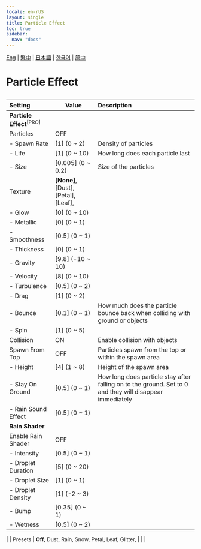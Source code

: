 ```yaml
---
locale: en-rUS
layout: single
title: Particle Effect
toc: true
sidebar:
  nav: "docs"
---
```

[Eng](/dancexr/menu/2025.4/scene/particles) | [繁中](/tw/dancexr/menu/2025.4/scene/particles) | [日本語](/jp/dancexr/menu/2025.4/scene/particles) | [한국어](/kr/dancexr/menu/2025.4/scene/particles) | [简中](/zh/dancexr/menu/2025.4/scene/particles)

# Particle Effect

## 

| Setting | Value | Description |
| :--- | --- | :--- |
|**Particle Effect**<sup>[PRO]</sup> | | 
| Particles | OFF | 
|- Spawn Rate | [1] (0 ~ 2) | Density of particles
|- Life | [1] (0 ~ 10) | How long does each particle last
|- Size | [0.005] (0 ~ 0.2) | Size of the particles
| Texture | **[None]**, [Dust], [Petal], [Leaf],  |  |
|- Glow | [0] (0 ~ 10) | 
|- Metallic | [0] (0 ~ 1) | 
|- Smoothness | [0.5] (0 ~ 1) | 
|- Thickness | [0] (0 ~ 1) | 
|- Gravity | [9.8] (-10 ~ 10) | 
|- Velocity | [8] (0 ~ 10) | 
|- Turbulence | [0.5] (0 ~ 2) | 
|- Drag | [1] (0 ~ 2) | 
|- Bounce | [0.1] (0 ~ 1) | How much does the particle bounce back when colliding with ground or objects
|- Spin | [1] (0 ~ 5) | 
| Collision | ON | Enable collision with objects
| Spawn From Top | OFF | Particles spawn from the top or within the spawn area
|- Height | [4] (1 ~ 8) | Height of the spawn area
|- Stay On Ground | [0.5] (0 ~ 1) | How long does particle stay after falling on to the ground. Set to 0 and they will disappear immediately
|- Rain Sound Effect | [0.5] (0 ~ 1) | 
|**Rain Shader** | | 
| Enable Rain Shader | OFF | 
|- Intensity | [0.5] (0 ~ 1) | 
|- Droplet Duration | [5] (0 ~ 20) | 
|- Droplet Size | [1] (0 ~ 1) | 
|- Droplet Density | [1] (-2 ~ 3) | 
|- Bump | [0.35] (0 ~ 1) | 
|- Wetness | [0.5] (0 ~ 2) | 
|
| Presets | **Off**, Dust, Rain, Snow, Petal, Leaf, Glitter,  |  |
|
